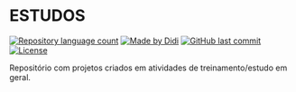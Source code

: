 # ESTUDOS

[![Repository language count](https://img.shields.io/github/languages/count/didifive/estudos)]()
[![Made by Didi](https://img.shields.io/badge/made%20by-Didi-green)](https://www.linkedin.com/in/luis-carlos-zancanela/)
[![GitHub last commit](https://img.shields.io/github/last-commit/didifive/estudos?color=blue)](https://github.com/didifive/estudos/commits/master)
[![License](https://img.shields.io/badge/license-MIT-brightgreen?color=blue)]()  

Repositório com projetos criados em atividades de treinamento/estudo em geral.
